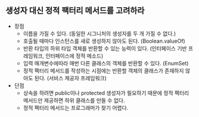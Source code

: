 ## 생성자 대신 정적 팩터리 메서드를 고려하라

* 장점
  * 이름을 가질 수 있다. (동일한 시그니처의 생성자를 두 개 가질 수 없다.)
  * 호출될 때마다 인스턴스를 새로 생성하지 않아도 된다. (Boolean.valueOf)
  * 반환 타입의 하위 타입 객체를 반환할 수 있는 능력이 있다. (인터페이스 기반 프레임워크, 인터페이스에 정적 메소드)
  * 입력 매개변수에따라 매번 다른 클래스의 객체를 반환할 수 있다. (EnumSet)
  * 정적 팩터리 메서드를 작성하는 시점에는 반환할 객체의 클래스가 존재하지 않아도 된다. (서비스 제공자 프레임워크)
* 단점
  * 상속을 하려면 public이나 protected 생성자가 필요하기 때문에 정적 팩터리 메서드만 제공하면 하위 클래스를 만들 수 없다.
  * 정적 팩터리 메서드는 프로그래머가 찾기 어렵다.